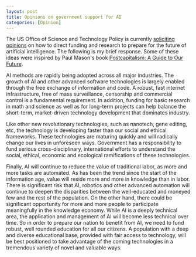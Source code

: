 ```yaml
---
layout: post
title: Opinions on government support for AI
categories: [Opinion]
---
```

The US Office of Science and Technology Policy is currently [soliciting opinions](https://www.whitehouse.gov/webform/rfi-preparing-future-artificial-intelligence) on how to direct funding and research to prepare for the future of artificial intelligence.  The following is my brief response.  Some of these ideas were inspired by Paul Mason's book [Postcapitalism: A Guide to Our Future](https://amzn.com/0374536732).

AI methods are rapidly being adopted across all major industries.  The growth of AI and other advanced software technologies is largely enabled through the free exchange of information and code.  A robust, fast internet infrastructure, free of mass surveillance, censorship and commercial control is a fundamental requirement.  In addition, funding for basic research in math and science as well as for long-term projects can help balance the short-term, market-driven technology development that dominates industry.

Like other new revolutionary technologies, such as nanotech, gene editing, etc, the technology is developing faster than our social and ethical frameworks.  These technologies are maturing quickly and will radically change our lives in unforeseen ways.  Government has a responsibility to fund serious cross-disciplinary, international efforts to understand the social, ethical, economic and ecological ramifications of these technologies.

Finally, AI will continue to reduce the value of traditional labor, as more and more tasks are automated.  As has been the trend since the start of the information age, value will reside more and more in knowledge than in labor.  There is significant risk that AI, robotics and other advanced automation will continue to deepen the disparities between the well-educated and moneyed few and the rest of the population.  On the other hand, there could be significant opportunity for more and more people to participate meaningfully in the knowledge economy.  While AI is a deeply technical area, the application and management of AI will become less technical over time.  So in order to prepare our nation to benefit from AI, we need to fund robust, well rounded education for all our citizens.  A population with a deep and diverse educational base, provided with fair access to technology, will be best positioned to take advantage of the coming technologies in a tremendous variety of novel and valuable ways.

